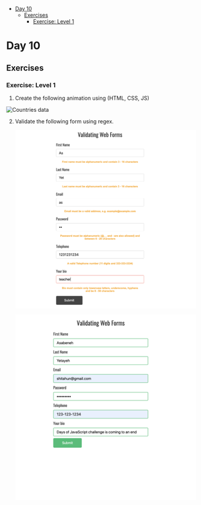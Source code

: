 - [Day 10](#day-10)
	- [Exercises](#exercises)
		- [Exercise: Level 1](#exercise-level-1)

# Day 10

## Exercises

### Exercise: Level 1

1. Create the following animation using (HTML, CSS, JS)

![Countries data](./../image/dom_mini_project_countries_object_day_10.1.gif)

2. Validate the following form using regex.

   ![form validation](./image/dom_mini_project_form_validation_day_10.2.1.png)

   ![form validation](./image/dom_mini_project_form_validation_day_10.2.png)
